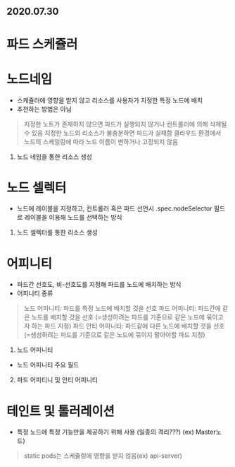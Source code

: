 2020.07.30
----------
파드 스케쥴러
==========


노드네임
======
* 스케쥴러에 영향을 받지 않고 리소스를 사용자가 지정한 특정 노드에 배치
* 추천하는 방법은 아님
> 지정한 노트가 존재하지 않으면 파드가 실행되지 않거나 컨트롤러에 의해 삭제될 수 있음
> 지정한 노드의 리소스가 불충분하면 파드가 실패함
> 클라우드 환경에서 노드의 스케일링에 따라 노드 이름이 변하거나 고정되지 않음

1) 노드 네임을 통한 리소스 생성


노드 셀렉터
=========
* 노드에 레이블을 지정하고, 컨트롤러 혹은 파드 선언시 .spec.nodeSelector 필드로 레이블을 이용해 노드를 선택하는 방식

1) 노드 셀렉터를 통한 리소스 생성


어피니티
======
* 파드간 선호도, 비-선호도를 지정해 파드를 노드에 배치하는 방식
* 어피니티 종류
> 노드 어피니티: 파드를 특정 노드에 배치할 것을 선호
> 파드 어피니티: 파드간에 같은 노드를 배치할 것을 선호 (=생성하려는 파드를 기준으로 같은 노드에 묶이고자 하는 파드 지정)
> 파드 안티 어피니티: 파드같에 다른 노드에 배치할 것을 선호 (=생성하려는 파드를 기준으로 같은 노드에 묶이지 말아야할 파드 지정)

1) 노드 어피니티
* 노드 어피니티 주요 필드
>

2) 파드 어피티니 및 안티 어피니티

테인트 및 톨러레이션
================
* 특정 노드에 특정 기능만을 제공하기 위해 사용 (일종의 격리???) (ex) Master노드)
> 

> static pods는 스케쥴링에 영향을 받지 않음(ex) api-server)
